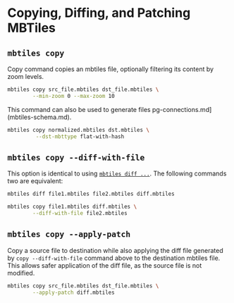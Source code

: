 # Copying, Diffing, and Patching MBTiles

## `mbtiles copy`

Copy command copies an mbtiles file, optionally filtering its content by zoom levels.

```bash
mbtiles copy src_file.mbtiles dst_file.mbtiles \
        --min-zoom 0 --max-zoom 10
```

This command can also be used to generate files pg-connections.md](mbtiles-schema.md).

```bash
mbtiles copy normalized.mbtiles dst.mbtiles \
         --dst-mbttype flat-with-hash
```

## `mbtiles copy --diff-with-file`

This option is identical to using [`mbtiles diff ...`](mbtiles-diff.md). The following commands two are equivalent:

```bash
mbtiles diff file1.mbtiles file2.mbtiles diff.mbtiles

mbtiles copy file1.mbtiles diff.mbtiles \
        --diff-with-file file2.mbtiles
```

## `mbtiles copy --apply-patch`

Copy a source file to destination while also applying the diff file generated by `copy --diff-with-file` command above
to the destination mbtiles file. This allows safer application of the diff file, as the source file is not modified.

```bash
mbtiles copy src_file.mbtiles dst_file.mbtiles \
        --apply-patch diff.mbtiles
```
